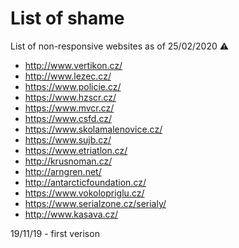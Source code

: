 # List of shame
List of non-responsive websites as of 25/02/2020 ⚠️

* http://www.vertikon.cz/
* http://www.lezec.cz/
* https://www.policie.cz/
* https://www.hzscr.cz/
* https://www.mvcr.cz/
* https://www.csfd.cz/
* https://www.skolamalenovice.cz/
* https://www.sujb.cz/
* https://www.etriatlon.cz/
* http://krusnoman.cz/
* http://arngren.net/
* http://antarcticfoundation.cz/
* https://www.vokolopriglu.cz/
* https://www.serialzone.cz/serialy/
* http://www.kasava.cz/


19/11/19 - first verison
